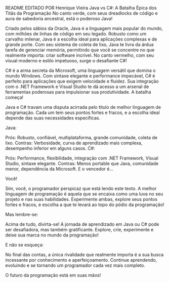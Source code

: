 README EDITADO POR Henrique Vieira
Java vs C#: A Batalha Épica dos Titãs da Programação
No canto verde, com seus dreadlocks de código e aura de sabedoria ancestral, está o poderoso Java!

Criado pelos sábios da Oracle, Java é a linguagem mais popular do mundo, com milhões de linhas de código em seu legado.
Robusto como um carvalho milenar, Java é a escolha ideal para aplicações complexas e de grande porte.
Com seu sistema de coleta de lixo, Java te livra da árdua tarefa de gerenciar memória, permitindo que você se concentre no que realmente importa: criar software incrível.
No canto vermelho, com seu visual moderno e estilo impetuoso, surge o desafiante C#!

C# é a arma secreta da Microsoft, uma linguagem versátil que domina o mundo Windows.
Com sintaxe elegante e performance impecável, C# é perfeito para aplicações que exigem velocidade e fluidez.
Sua integração com o .NET Framework e Visual Studio te dá acesso a um arsenal de ferramentas poderosas para impulsionar sua produtividade.
A batalha começa!

Java e C# travam uma disputa acirrada pelo título de melhor linguagem de programação. Cada um tem seus pontos fortes e fracos, e a escolha ideal depende das suas necessidades específicas.

Java:

Prós: Robusto, confiável, multiplataforma, grande comunidade, coleta de lixo.
Contras: Verbosidade, curva de aprendizado mais complexa, desempenho inferior em alguns casos.
C#:

Prós: Performance, flexibilidade, integração com .NET Framework, Visual Studio, sintaxe elegante.
Contras: Menos portable que Java, comunidade menor, dependência da Microsoft.
E o vencedor é...

Você!

Sim, você, o programador perspicaz que está lendo este texto. A melhor linguagem de programação é aquela que se encaixa como uma luva no seu projeto e nas suas habilidades. Experimente ambas, explore seus pontos fortes e fracos, e escolha a que te levará ao topo do pódio da programação!

Mas lembre-se:

Acima de tudo, divirta-se! A jornada de aprendizado em Java ou C# pode ser desafiadora, mas também gratificante. Explore, crie, experimente e deixe sua marca no mundo da programação!

E não se esqueça:

No final das contas, a única rivalidade que realmente importa é a sua busca incessante por conhecimento e aperfeiçoamento. Continue aprendendo, evoluindo e se tornando um programador cada vez mais completo.

O futuro da programação está em suas mãos!
